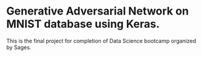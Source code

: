 # Generative Adversarial Network on MNIST database using Keras.



This is the final project for completion of Data Science bootcamp organized by Sages.